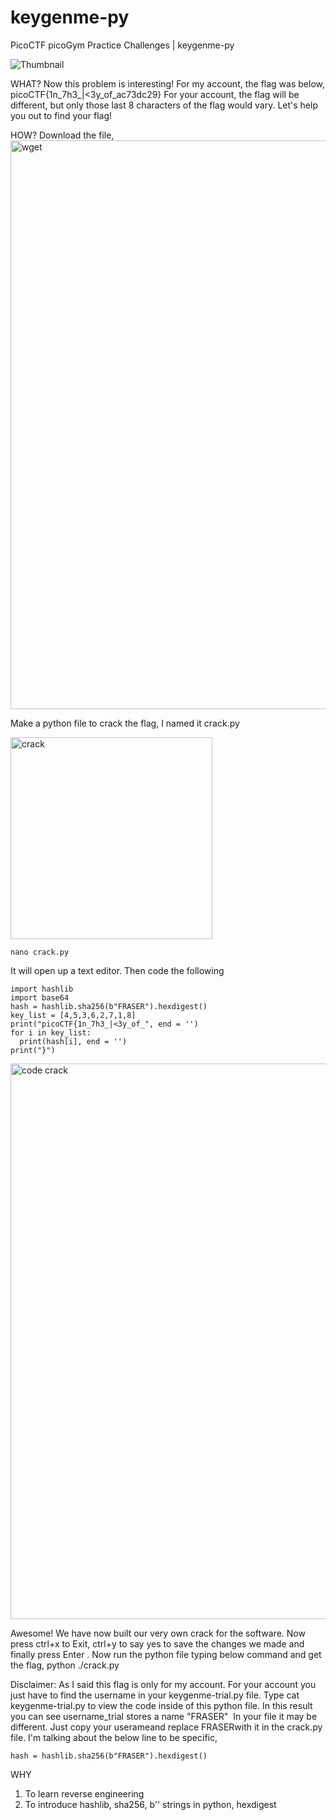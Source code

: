# keygenme-py
PicoCTF picoGym Practice Challenges | keygenme-py

![Thumbnail](https://user-images.githubusercontent.com/111799231/188763360-4fc2dedc-f451-4faa-be98-959ff663a919.jpg)


WHAT?
Now this problem is interesting! For my account, the flag was below,
picoCTF{1n_7h3_|<3y_of_ac73dc29}
For your account, the flag will be different, but only those last 8 characters of the flag would vary. Let's help you out to find your flag!

HOW?
Download the file,
<img width="910" alt="wget" src="https://user-images.githubusercontent.com/111799231/188763224-e673efae-a6e1-482f-a6f5-de1816a2be1f.png">

Make a python file to crack the flag, I named it crack.py

<img width="323" alt="crack" src="https://user-images.githubusercontent.com/111799231/188763284-59e990f5-1548-4c90-ba96-dd17112cd4b6.png">

```
nano crack.py
```

It will open up a text editor. Then code the following

```
import hashlib
import base64
hash = hashlib.sha256(b"FRASER").hexdigest()
key_list = [4,5,3,6,2,7,1,8]
print("picoCTF{1n_7h3_|<3y_of_", end = '')
for i in key_list:
  print(hash[i], end = '')
print("}")
```

<img width="889" alt="code crack" src="https://user-images.githubusercontent.com/111799231/188763328-9f5dea13-50a7-437e-ae52-7bd6ee5eda6f.png">

Awesome! We have now built our very own crack for the software. Now press ctrl+x to Exit, ctrl+y to say yes to save the changes we made and finally press Enter .
Now run the python file typing below command and get the flag,
python ./crack.py

Disclaimer: As I said this flag is only for my account. For your account you just have to find the username in your keygenme-trial.py file.
Type cat keygenme-trial.py to view the code inside of this python file.
In this result you can see username_trial stores a name "FRASER" 
In your file it may be different. Just copy your userameand replace FRASERwith it in the crack.py file. I'm talking about the below line to be specific,

```
hash = hashlib.sha256(b"FRASER").hexdigest()
```
WHY
1. To learn reverse engineering
2. To introduce hashlib, sha256, b'' strings in python, hexdigest
